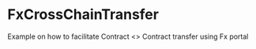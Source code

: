 # FxCrossChainTransfer
Example on how to facilitate Contract &lt;> Contract transfer using Fx portal 
